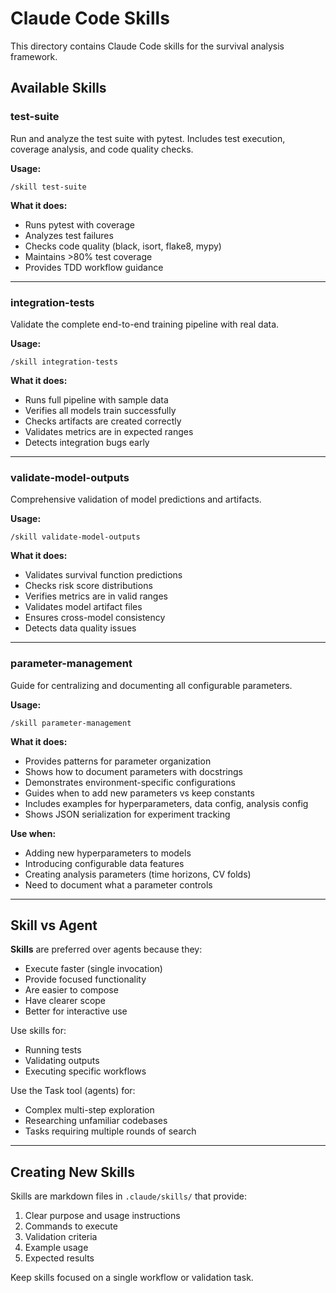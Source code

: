 # Claude Code Skills

This directory contains Claude Code skills for the survival analysis framework.

## Available Skills

### test-suite

Run and analyze the test suite with pytest. Includes test execution, coverage analysis, and code quality checks.

**Usage:**
```
/skill test-suite
```

**What it does:**
- Runs pytest with coverage
- Analyzes test failures
- Checks code quality (black, isort, flake8, mypy)
- Maintains >80% test coverage
- Provides TDD workflow guidance

---

### integration-tests

Validate the complete end-to-end training pipeline with real data.

**Usage:**
```
/skill integration-tests
```

**What it does:**
- Runs full pipeline with sample data
- Verifies all models train successfully
- Checks artifacts are created correctly
- Validates metrics are in expected ranges
- Detects integration bugs early

---

### validate-model-outputs

Comprehensive validation of model predictions and artifacts.

**Usage:**
```
/skill validate-model-outputs
```

**What it does:**
- Validates survival function predictions
- Checks risk score distributions
- Verifies metrics are in valid ranges
- Validates model artifact files
- Ensures cross-model consistency
- Detects data quality issues

---

### parameter-management

Guide for centralizing and documenting all configurable parameters.

**Usage:**
```
/skill parameter-management
```

**What it does:**
- Provides patterns for parameter organization
- Shows how to document parameters with docstrings
- Demonstrates environment-specific configurations
- Guides when to add new parameters vs keep constants
- Includes examples for hyperparameters, data config, analysis config
- Shows JSON serialization for experiment tracking

**Use when:**
- Adding new hyperparameters to models
- Introducing configurable data features
- Creating analysis parameters (time horizons, CV folds)
- Need to document what a parameter controls

---

## Skill vs Agent

**Skills** are preferred over agents because they:
- Execute faster (single invocation)
- Provide focused functionality
- Are easier to compose
- Have clearer scope
- Better for interactive use

Use skills for:
- Running tests
- Validating outputs
- Executing specific workflows

Use the Task tool (agents) for:
- Complex multi-step exploration
- Researching unfamiliar codebases
- Tasks requiring multiple rounds of search

---

## Creating New Skills

Skills are markdown files in `.claude/skills/` that provide:
1. Clear purpose and usage instructions
2. Commands to execute
3. Validation criteria
4. Example usage
5. Expected results

Keep skills focused on a single workflow or validation task.
